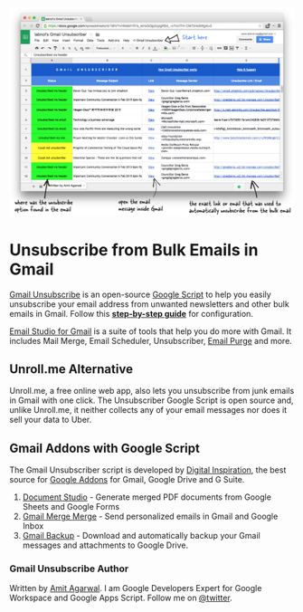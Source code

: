 ![Google Sheet - Digest of Unsubscribed Emails](image.png 'Gmail Unsubscribe stores logs in your Google Sheet')

# Unsubscribe from Bulk Emails in Gmail

[Gmail Unsubscribe](https://www.labnol.org/internet/gmail-unsubscribe/28806/) is an open-source [Google Script](https://www.labnol.org/code/19959-gmail-unsubscribe) to help you easily unsubscribe your email address from unwanted newsletters and other bulk emails in Gmail. Follow this **[step-by-step guide](https://www.labnol.org/internet/gmail-unsubscribe/28806/)** for configuration.

[Email Studio for Gmail](https://emailstudio.pro) is a suite of tools that help you do more with Gmail. It includes Mail Merge, Email Scheduler, Unsubscriber, [Email Purge](https://www.labnol.org/internet/gmail-auto-purge/27605/) and more.

## Unroll.me Alternative

Unroll.me, a free online web app, also lets you unsubscribe from junk emails in Gmail with one click. The Unsubscriber Google Script is open source and, unlike Unroll.me, it neither collects any of your email messages nor does it sell your data to Uber.

## Gmail Addons with Google Script

The Gmail Unsubscriber script is developed by [Digital Inspiration](https://digitalinspiration.com), the best source for [Google Addons](https://www.labnol.org/internet/best-google-docs-add-ons/28440/) for Gmail, Google Drive and G Suite.

1. [Document Studio](https://workspace.google.com/marketplace/app/document_studio/429444628321) - Generate merged PDF documents from Google Sheets and Google Forms
2. [Gmail Merge Merge](https://workspace.google.com/marketplace/app/mail_merge_with_attachments/223404411203) - Send personalized emails in Gmail and Google Inbox
3. [Gmail Backup](https://workspace.google.com/marketplace/app/save_emails_and_attachments/513239564707) - Download and automatically backup your Gmail messages and attachments to Google Drive.

### Gmail Unsubscribe Author

Written by [Amit Agarwal](https://www.labnol.org/about). I am Google Developers Expert for Google Workspace and Google Apps Script. Follow me on [@twitter](https://twitter.com/labnol).
